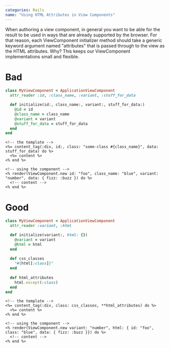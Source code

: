 ```yaml
---
categories: Rails
name: "Using HTML Attributes in View Components"
---
```


When authoring a view component, in general you want to be able for the result to be used in ways that are already supported by the browser. For that reason, each ViewComponent initializer method should take a generic keyword argument named "attributes" that is passed through to the view as the HTML attributes. Why? This keeps our ViewComponent implementations small and flexible.

# Bad

```ruby
class MyViewComponent < ApplicationViewComponent
  attr_reader :id, :class_name, :variant, :stuff_for_data

  def initialize(id:, class_name:, variant:, stuff_for_data:)
    @id = id
    @class_name = class_name
    @variant = variant
    @stuff_for_data = stuff_for_data
  end
end
```

```erb
<!-- the template -->
<%= content_tag(:div, id:, class: "some-class #{class_name}", data: stuff_for_data) do %>
  <%= content %>
<% end %>

<!-- using the component -->
<% render(ViewComponent.new id: "foo", class_name: "blue", variant: "number", data: { fizz: :buzz }) do %>
  <!-- content -->
<% end %>
```

# Good

```ruby
class MyViewComponent < ApplicationViewComponent
  attr_reader :variant, :html

  def initialize(variant:, html: {})
    @variant = variant
    @html = html
  end
  
  def css_classes
    "#{html[:class]}"
  end
  
  def html_attributes
    html.except(:class)
  end
end
```

```erb
<!-- the template -->
<%= content_tag(:div, class: css_classes, **html_attributes) do %>
  <%= content %>
<% end %>

<!-- using the component -->
<% render(ViewComponent.new variant: "number", html: { id: "foo", class: "blue", data: { fizz: :buzz }}) do %>
  <!-- content -->
<% end %>
```
